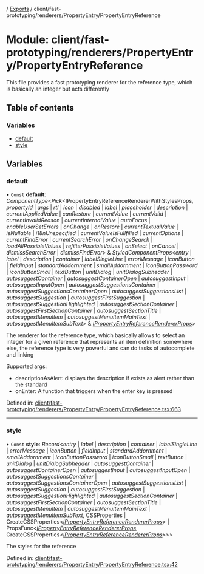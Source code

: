 [](../README.md) / [Exports](../modules.md) / client/fast-prototyping/renderers/PropertyEntry/PropertyEntryReference

# Module: client/fast-prototyping/renderers/PropertyEntry/PropertyEntryReference

This file provides a fast prototyping renderer for the reference type, which is basically
an integer but acts differently

## Table of contents

### Variables

- [default](client_fast_prototyping_renderers_propertyentry_propertyentryreference.md#default)
- [style](client_fast_prototyping_renderers_propertyentry_propertyentryreference.md#style)

## Variables

### default

• `Const` **default**: *ComponentType*<*Pick*<IPropertyEntryReferenceRendererWithStylesProps, *propertyId* \| *args* \| *rtl* \| *icon* \| *disabled* \| *label* \| *placeholder* \| *description* \| *currentAppliedValue* \| *canRestore* \| *currentValue* \| *currentValid* \| *currentInvalidReason* \| *currentInternalValue* \| *autoFocus* \| *enableUserSetErrors* \| *onChange* \| *onRestore* \| *currentTextualValue* \| *isNullable* \| *i18nUnspecified* \| *currentValueIsFullfilled* \| *currentOptions* \| *currentFindError* \| *currentSearchError* \| *onChangeSearch* \| *loadAllPossibleValues* \| *refilterPossibleValues* \| *onSelect* \| *onCancel* \| *dismissSearchError* \| *dismissFindError*\> & *StyledComponentProps*<*entry* \| *label* \| *description* \| *container* \| *labelSingleLine* \| *errorMessage* \| *iconButton* \| *fieldInput* \| *standardAddornment* \| *smallAddornment* \| *iconButtonPassword* \| *iconButtonSmall* \| *textButton* \| *unitDialog* \| *unitDialogSubheader* \| *autosuggestContainer* \| *autosuggestContainerOpen* \| *autosuggestInput* \| *autosuggestInputOpen* \| *autosuggestSuggestionsContainer* \| *autosuggestSuggestionsContainerOpen* \| *autosuggestSuggestionsList* \| *autosuggestSuggestion* \| *autosuggestFirstSuggestion* \| *autosuggestSuggestionHighlighted* \| *autosuggestSectionContainer* \| *autosuggestFirstSectionContainer* \| *autosuggestSectionTitle* \| *autosuggestMenuItem* \| *autosuggestMenuItemMainText* \| *autosuggestMenuItemSubText*\> & [*IPropertyEntryReferenceRendererProps*](../interfaces/client_internal_components_propertyentry_propertyentryreference.ipropertyentryreferencerendererprops.md)\>

The renderer for the reference type, which basically allows to select an integer
for a given reference that represents an item definition somewhere else, the reference
type is very powerful and can do tasks of autocomplete and linking

Supported args:

- descriptionAsAlert: displays the description if exists as alert rather than the standard
- onEnter: A function that triggers when the enter key is pressed

Defined in: [client/fast-prototyping/renderers/PropertyEntry/PropertyEntryReference.tsx:663](https://github.com/onzag/itemize/blob/0e9b128c/client/fast-prototyping/renderers/PropertyEntry/PropertyEntryReference.tsx#L663)

___

### style

• `Const` **style**: *Record*<*entry* \| *label* \| *description* \| *container* \| *labelSingleLine* \| *errorMessage* \| *iconButton* \| *fieldInput* \| *standardAddornment* \| *smallAddornment* \| *iconButtonPassword* \| *iconButtonSmall* \| *textButton* \| *unitDialog* \| *unitDialogSubheader* \| *autosuggestContainer* \| *autosuggestContainerOpen* \| *autosuggestInput* \| *autosuggestInputOpen* \| *autosuggestSuggestionsContainer* \| *autosuggestSuggestionsContainerOpen* \| *autosuggestSuggestionsList* \| *autosuggestSuggestion* \| *autosuggestFirstSuggestion* \| *autosuggestSuggestionHighlighted* \| *autosuggestSectionContainer* \| *autosuggestFirstSectionContainer* \| *autosuggestSectionTitle* \| *autosuggestMenuItem* \| *autosuggestMenuItemMainText* \| *autosuggestMenuItemSubText*, CSSProperties \| CreateCSSProperties<[*IPropertyEntryReferenceRendererProps*](../interfaces/client_internal_components_propertyentry_propertyentryreference.ipropertyentryreferencerendererprops.md)\> \| PropsFunc<[*IPropertyEntryReferenceRendererProps*](../interfaces/client_internal_components_propertyentry_propertyentryreference.ipropertyentryreferencerendererprops.md), CreateCSSProperties<[*IPropertyEntryReferenceRendererProps*](../interfaces/client_internal_components_propertyentry_propertyentryreference.ipropertyentryreferencerendererprops.md)\>\>\>

The styles for the reference

Defined in: [client/fast-prototyping/renderers/PropertyEntry/PropertyEntryReference.tsx:42](https://github.com/onzag/itemize/blob/0e9b128c/client/fast-prototyping/renderers/PropertyEntry/PropertyEntryReference.tsx#L42)
